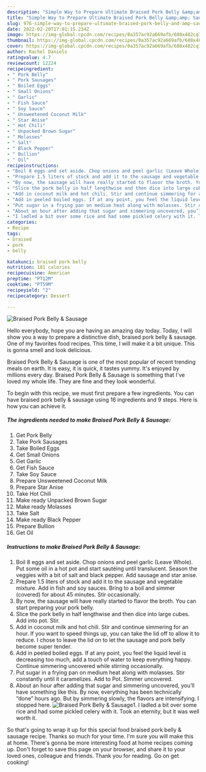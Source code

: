 ```yaml
---
description: "Simple Way to Prepare Ultimate Braised Pork Belly &amp;amp; Sausage"
title: "Simple Way to Prepare Ultimate Braised Pork Belly &amp;amp; Sausage"
slug: 976-simple-way-to-prepare-ultimate-braised-pork-belly-and-amp-sausage
date: 2022-02-20T17:01:15.234Z
image: https://img-global.cpcdn.com/recipes/0a357ac92a669afb/680x482cq70/braised-pork-belly-sausage-recipe-main-photo.jpg
thumbnail: https://img-global.cpcdn.com/recipes/0a357ac92a669afb/680x482cq70/braised-pork-belly-sausage-recipe-main-photo.jpg
cover: https://img-global.cpcdn.com/recipes/0a357ac92a669afb/680x482cq70/braised-pork-belly-sausage-recipe-main-photo.jpg
author: Rachel Daniels
ratingvalue: 4.7
reviewcount: 12224
recipeingredient:
- " Pork Belly"
- " Pork Sausages"
- " Boiled Eggs"
- " Small Onions"
- " Garlic"
- " Fish Sauce"
- " Soy Sauce"
- " Unsweetened Coconut Milk"
- " Star Anise"
- " Hot Chili"
- " Unpacked Brown Sugar"
- " Molasses"
- " Salt"
- " Black Pepper"
- " Bullion"
- " Oil"
recipeinstructions:
- "Boil 8 eggs and set aside. Chop onions and peel garlic (Leave Whole). Put some oil in a hot pot and start sautéing until translucent. Season the veggies with a bit of salt and black pepper. Add sausage and star anise."
- "Prepare 1.5 liters of stock and add it to the sausage and vegetable mixture. Add in fish and soy sauces. Bring to a boil and simmer (covered) for about 45 minutes. Stir occasionally."
- "By now, the sausage will have really started to flavor the broth. You can start preparing your pork belly."
- "Slice the pork belly in half lengthwise and then dice into large cubes. Add into pot. Stir."
- "Add in coconut milk and hot chili. Stir and continue simmering for an hour. If you want to speed things up, you can take the lid off to allow it to reduce. I chose to leave the lid on to let the sausage and pork belly become super tender."
- "Add in peeled boiled eggs. If at any point, you feel the liquid level is decreasing too much, add a touch of water to keep everything happy. Continue simmering uncovered while stirring occasionally."
- "Put sugar in a frying pan on medium heat along with molasses. Stir constantly until it caramelizes. Add to Pot. Simmer uncovered."
- "About an hour after adding that sugar and simmering uncovered, you’ll have something like this. By now, everything has been technically “done” hours ago. But by simmering slowly, the flavors are intensifying. I stopped here."
- "I ladled a bit over some rice and had some pickled celery with it. Took an eternity, but it was well worth it."
categories:
- Recipe
tags:
- braised
- pork
- belly

katakunci: braised pork belly 
nutrition: 181 calories
recipecuisine: American
preptime: "PT12M"
cooktime: "PT59M"
recipeyield: "2"
recipecategory: Dessert

---
```



![Braised Pork Belly &amp; Sausage](https://img-global.cpcdn.com/recipes/0a357ac92a669afb/680x482cq70/braised-pork-belly-sausage-recipe-main-photo.jpg)

Hello everybody, hope you are having an amazing day today. Today, I will show you a way to prepare a distinctive dish, braised pork belly &amp; sausage. One of my favorites food recipes. This time, I will make it a bit unique. This is gonna smell and look delicious.

Braised Pork Belly &amp; Sausage is one of the most popular of recent trending meals on earth. It is easy, it is quick, it tastes yummy. It's enjoyed by millions every day. Braised Pork Belly &amp; Sausage is something that I've loved my whole life. They are fine and they look wonderful.




To begin with this recipe, we must first prepare a few ingredients. You can have braised pork belly &amp; sausage using 16 ingredients and 9 steps. Here is how you can achieve it.

<!--inarticleads1-->

##### The ingredients needed to make Braised Pork Belly &amp; Sausage:

1. Get  Pork Belly
1. Take  Pork Sausages
1. Take  Boiled Eggs
1. Get  Small Onions
1. Get  Garlic
1. Get  Fish Sauce
1. Take  Soy Sauce
1. Prepare  Unsweetened Coconut Milk
1. Prepare  Star Anise
1. Take  Hot Chili
1. Make ready  Unpacked Brown Sugar
1. Make ready  Molasses
1. Take  Salt
1. Make ready  Black Pepper
1. Prepare  Bullion
1. Get  Oil




<!--inarticleads2-->

##### Instructions to make Braised Pork Belly &amp; Sausage:

1. Boil 8 eggs and set aside. Chop onions and peel garlic (Leave Whole). Put some oil in a hot pot and start sautéing until translucent. Season the veggies with a bit of salt and black pepper. Add sausage and star anise.
1. Prepare 1.5 liters of stock and add it to the sausage and vegetable mixture. Add in fish and soy sauces. Bring to a boil and simmer (covered) for about 45 minutes. Stir occasionally.
1. By now, the sausage will have really started to flavor the broth. You can start preparing your pork belly.
1. Slice the pork belly in half lengthwise and then dice into large cubes. Add into pot. Stir.
1. Add in coconut milk and hot chili. Stir and continue simmering for an hour. If you want to speed things up, you can take the lid off to allow it to reduce. I chose to leave the lid on to let the sausage and pork belly become super tender.
1. Add in peeled boiled eggs. If at any point, you feel the liquid level is decreasing too much, add a touch of water to keep everything happy. Continue simmering uncovered while stirring occasionally.
1. Put sugar in a frying pan on medium heat along with molasses. Stir constantly until it caramelizes. Add to Pot. Simmer uncovered.
1. About an hour after adding that sugar and simmering uncovered, you’ll have something like this. By now, everything has been technically “done” hours ago. But by simmering slowly, the flavors are intensifying. I stopped here.
<img src="//assets-global.cpcdn.com/assets/icons/button_play-2c75c40dde080a61004c1f40b05d8f140eaff45d7e9e6481dc71c63d2e7c4909.png" alt="Braised Pork Belly &amp; Sausage">1. I ladled a bit over some rice and had some pickled celery with it. Took an eternity, but it was well worth it.




So that's going to wrap it up for this special food braised pork belly &amp; sausage recipe. Thanks so much for your time. I'm sure you will make this at home. There's gonna be more interesting food at home recipes coming up. Don't forget to save this page on your browser, and share it to your loved ones, colleague and friends. Thank you for reading. Go on get cooking!

